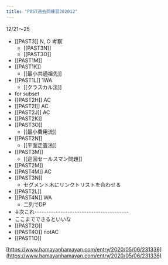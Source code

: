 ```yaml
---
title: "PAST過去問練習202012"
---
```


12/21〜25
- [[PAST3]] N, O 考察
    - [[PAST3N]]
    - [[PAST3O]]
- [[PAST1M]]
- [[PAST1K]]
    - [[最小共通祖先]]
- [[PAST1L]] 1WA
    - [[クラスカル法]]
- for subset
- [[PAST2H]] AC
- [[PAST2I]] AC
- [[PAST2J]] AC
- [[PAST2K]]
- [[PAST3O]]
    - [[最小費用流]]
- [[PAST2N]]
    - [[平面走査法]]
- [[PAST3M]]
    - [[巡回セールスマン問題]]
- [[PAST2M]]
- [[PAST4M]] AC
- [[PAST3N]]
    - セグメント木にリンクトリストを合わせる
- [[PAST2L]]
- [[PAST4N]] WA
    - 二列でDP
- ↓次これ----------------------------------------
- ここまでできるといいな
- [[PAST2O]]
- [[PAST4O]] notAC
- [[PAST1O]]

[https://www.hamayanhamayan.com/entry/2020/05/06/231336](https://www.hamayanhamayan.com/entry/2020/05/06/231336)

